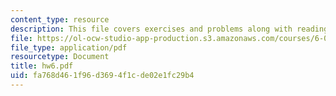 ```yaml
---
content_type: resource
description: This file covers exercises and problems along with reading and announcements.
file: https://ol-ocw-studio-app-production.s3.amazonaws.com/courses/6-021j-quantitative-physiology-cells-and-tissues-fall-2004/fa768d461f96d3694f1cde02e1fc29b4_hw6.pdf
file_type: application/pdf
resourcetype: Document
title: hw6.pdf
uid: fa768d46-1f96-d369-4f1c-de02e1fc29b4
---
```

